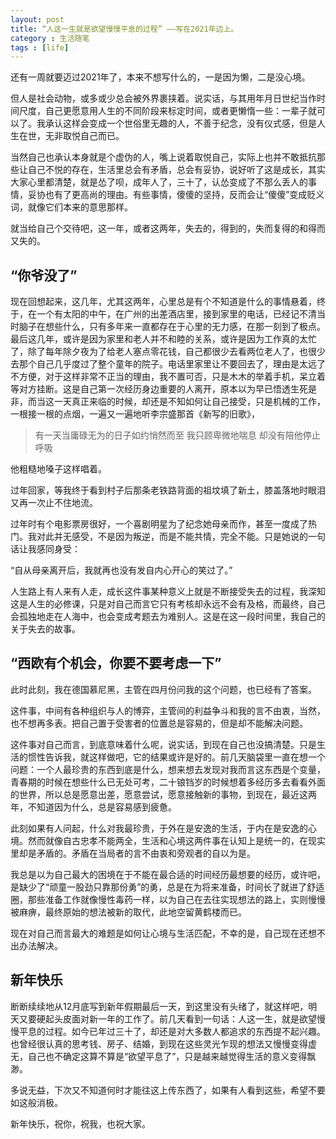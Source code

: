 ```yaml
---
layout: post
title: “人这一生就是欲望慢慢平息的过程” ——写在2021年边上。
category : 生活随笔
tags : [life]
---
```


还有一周就要迈过2021年了，本来不想写什么的，一是因为懒，二是没心境。

但人是社会动物，或多或少总会被外界裹挟着。说实话，与其用年月日世纪当作时间尺度，自己更愿意用人生的不同阶段来标定时间，或者更懒惰一些：一辈子就可以了。我承认这样会变成一个世俗里无趣的人，不善于纪念，没有仪式感，但是人生在世，无非取悦自己而已。

当然自己也承认本身就是个虚伪的人，嘴上说着取悦自己，实际上也并不敢抵抗那些让自己不悦的存在，生活里总会有矛盾，总会有妥协，说好听了这是成长，其实大家心里都清楚，就是怂了呗，成年人了，三十了，认怂变成了不那么丢人的事情，妥协也有了更高尚的理由。有些事情，傻傻的坚持，反而会让“傻傻”变成贬义词，就像它们本来的意思那样。

就当给自己个交待吧，这一年，或者这两年，失去的，得到的，失而复得的和得而又失的。

## “你爷没了”

现在回想起来，这几年，尤其这两年，心里总是有个不知道是什么的事情悬着，终于，在一个有太阳的中午，在广州的出差酒店里，接到家里的电话，已经记不清当时脑子在想些什么，只有多年来一直都存在于心里的无力感，在那一刻到了极点。最后这几年，或许是因为家里和老人并不和睦的关系，或许是因为工作真的太忙了，除了每年除夕夜为了给老人塞点零花钱，自己都很少去看两位老人了，也很少去那个自己几乎度过了整个童年的院子。电话里家里让不要回去了，理由是太远了不方便，对于这样非常不正当的理由，我不置可否，只是木木的举着手机，呆立着等对方挂断。这是自己第一次经历身边重要的人离开，原本以为早已悟透生死是非，而当这一天真正来临的时候，却还是不知如何让自己接受，只是机械的工作，一根接一根的点烟，一遍又一遍地听李宗盛那首《新写的旧歌》，

>有一天当庸碌无为的日子如约悄然而至 我只顾卑微地喘息 却没有陪他停止呼吸

他粗糙地嗓子这样唱着。

过年回家，等我终于看到村子后那条老铁路背面的祖坟填了新土，膝盖落地时眼泪又再一次止不住地流。

过年时有个电影票房很好，一个喜剧明星为了纪念她母亲而作，甚至一度成了热门。我对此并无感受，不是因为叛逆，而是不能共情，完全不能。只是她说的一句话让我感同身受：

“自从母亲离开后，我就再也没有发自内心开心的笑过了。”

人生路上有人来有人走，成长这件事某种意义上就是不断接受失去的过程，我深知这是人生的必修课，只是对自己而言它只有考核却永远不会有及格，而最终，自己会孤独地走在人海中，也会变成考题去为难别人。这是在这一段时间里，我自己的关于失去的故事。

## “西欧有个机会，你要不要考虑一下”

此时此刻，我在德国慕尼黑，主管在四月份问我的这个问题，也已经有了答案。

这件事，中间有各种组织与人的博弈，主管间的利益争斗和我的言不由衷，当然，也不想再多表。把自己置于受害者的位置总是容易的，但是却不能解决问题。

这件事对自己而言，到底意味着什么呢，说实话，到现在自己也没搞清楚。只是生活的惯性告诉我，就这样做吧，它的结果或许是好的。前几天脑袋里一直在想一个问题：一个人最珍贵的东西到底是什么，想来想去发现对我而言这东西是个变量，青春期的时候在想些什么已无处可考，二十锒铛岁的时候想着多经历多去看看外面的世界，所以总是愿意出差，愿意尝试，愿意接触新的事物，到现在，最近这两年，不知道因为什么，总是容易感到疲惫。

此刻如果有人问起，什么对我最珍贵，于外在是安逸的生活，于内在是安逸的心境。然而就像自古忠孝不能两全，生活和心境这两件事在认知上是统一的，在现实里却是矛盾的。矛盾在当局者的言不由衷和旁观者的自以为是。

我总是以为自己最大的困境在于不能在最合适的时间经历最想要的经历，或许吧，是缺少了“顽童一股劲只靠那份勇”的勇，总是在为将来准备，时间长了就进了舒适圈，那些准备工作就像慢性毒药一样，以为自己在去往实现想法的路上，实则慢慢被麻痹，最终原始的想法被新的取代，此地空留黄鹤楼而已。

现在对自己而言最大的难题是如何让心境与生活匹配，不幸的是，自己现在还想不出办法解决。

## 新年快乐

断断续续地从12月底写到新年假期最后一天，到这里没有头绪了，就这样吧，明天又要硬起头皮面对新一年的工作了。前几天看到一句话：人这一生，就是欲望慢慢平息的过程。如今已年过三十了，却还是对大多数人都追求的东西提不起兴趣。也曾经很认真的思考钱、房子、结婚，到现在这些灵光乍现的想法又慢慢变得虚无，自己也不确定这算不算是“欲望平息了”，只是越来越觉得生活的意义变得飘渺。

多说无益，下次又不知道何时才能往这上传东西了，如果有人看到这些，希望不要如这般消极。

新年快乐，祝你，祝我，也祝大家。
